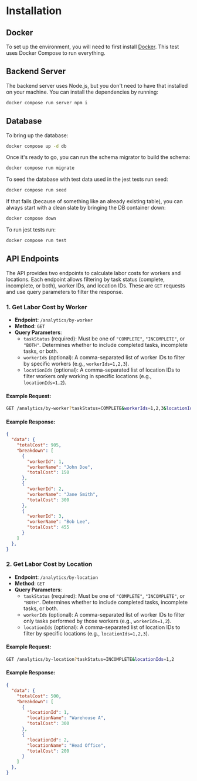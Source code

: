 # Installation

## Docker

To set up the environment, you will need to first install [Docker](https://docs.docker.com/engine/install/).
This test uses Docker Compose to run everything.

## Backend Server

The backend server uses Node.js, but you don't need to have that installed on your machine. You can install
the dependencies by running:

```bash
docker compose run server npm i
```

## Database

To bring up the database:

```bash
docker compose up -d db
```

Once it's ready to go, you can run the schema migrator to build the schema:

```bash
docker compose run migrate
```

To seed the database with test data used in the jest tests run seed:
```bash
docker compose run seed
```

If that fails (because of something like an already existing table), you can always start with a clean slate
by bringing the DB container down:

```bash
docker compose down
```

To run jest tests run:
```bash
docker compose run test
```

## API Endpoints

The API provides two endpoints to calculate labor costs for workers and locations. Each endpoint allows filtering by task status (complete, incomplete, or both), worker IDs, and location IDs. These are `GET` requests and use query parameters to filter the response.

### 1. **Get Labor Cost by Worker**

- **Endpoint**: `/analytics/by-worker`
- **Method**: `GET`
- **Query Parameters**:
  - `taskStatus` (required): Must be one of `"COMPLETE"`, `"INCOMPLETE"`, or `"BOTH"`. Determines whether to include completed tasks, incomplete tasks, or both.
  - `workerIds` (optional): A comma-separated list of worker IDs to filter by specific workers (e.g., `workerIds=1,2,3`).
  - `locationIds` (optional): A comma-separated list of location IDs to filter workers only working in specific locations (e.g., `locationIds=1,2`).

#### Example Request:

```bash
GET /analytics/by-worker?taskStatus=COMPLETE&workerIds=1,2,3&locationIds=3
```

#### Example Response:

```json
{
  "data": {
    "totalCost": 905,
    "breakdown": [
      {
        "workerId": 1,
        "workerName": "John Doe",
        "totalCost": 150
      },
      {
        "workerId": 2,
        "workerName": "Jane Smith",
        "totalCost": 300
      },
      {
        "workerId": 3,
        "workerName": "Bob Lee",
        "totalCost": 455
      }
    ]
  },
}
```
    
### 2. **Get Labor Cost by Location**

- **Endpoint**: `/analytics/by-location`
- **Method**: `GET`
- **Query Parameters**:
  - `taskStatus` (required): Must be one of `"COMPLETE"`, `"INCOMPLETE"`, or `"BOTH"`. Determines whether to include completed tasks, incomplete tasks, or both.
  - `workerIds` (optional): A comma-separated list of worker IDs to filter only tasks performed by those workers (e.g., `workerIds=1,2`).
  - `locationIds` (optional): A comma-separated list of location IDs to filter by specific locations (e.g., `locationIds=1,2,3`).

#### Example Request:

```bash
GET /analytics/by-location?taskStatus=INCOMPLETE&locationIds=1,2
```

#### Example Response:

```json
{
  "data": {
    "totalCost": 500,
    "breakdown": [
      {
        "locationId": 1,
        "locationName": "Warehouse A",
        "totalCost": 300
      },
      {
        "locationId": 2,
        "locationName": "Head Office",
        "totalCost": 200
      }
    ]
  },
}
```